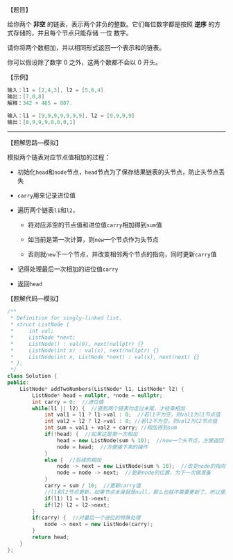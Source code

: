 【题目】

给你两个 **非空** 的链表，表示两个非负的整数。它们每位数字都是按照 **逆序** 的方式存储的，并且每个节点只能存储 一位 数字。

请你将两个数相加，并以相同形式返回一个表示和的链表。

你可以假设除了数字 0 之外，这两个数都不会以 0 开头。

【示例】

```c++
输入：l1 = [2,4,3], l2 = [5,6,4]
输出：[7,0,8]
解释：342 + 465 = 807.
```

```c++
输入：l1 = [9,9,9,9,9,9,9], l2 = [9,9,9,9]
输出：[8,9,9,9,0,0,0,1]
```

---

【题解思路—模拟】

模拟两个链表对应节点值相加的过程：

* 初始化`head`和`node`节点，`head`节点为了保存结果链表的头节点，防止头节点丢失

* `carry`用来记录进位值

* 遍历两个链表`l1`和`l2`，

  * 将对应非空的节点值和进位值`carry`相加得到`sum`值

  * 如当前是第一次计算，则`new`一个节点作为头节点

  * 否则就`new`下一个节点，并改变相邻两个节点的指向，同时更新`carry`值

* 记得处理最后一次相加的进位值`carry`

* 返回`head`

【题解代码—模拟】

```c++
/**
 * Definition for singly-linked list.
 * struct ListNode {
 *     int val;
 *     ListNode *next;
 *     ListNode() : val(0), next(nullptr) {}
 *     ListNode(int x) : val(x), next(nullptr) {}
 *     ListNode(int x, ListNode *next) : val(x), next(next) {}
 * };
 */
class Solution {
public:
    ListNode* addTwoNumbers(ListNode* l1, ListNode* l2) {
        ListNode* head = nullptr, *node = nullptr;
        int carry = 0;  //进位值
        while(l1 || l2) {  //直到两个链表均走过末尾，才结束相加
            int val1 = l1 ? l1->val : 0;  //若l1不为空，则val1为l1节点值
            int val2 = l2 ? l2->val : 0; //若l2不为空，则val2为l2节点值
            int sum = val1 + val2 + carry; //相加得到sum
            if(!head) {  //如果这是第一次相加
                head = new ListNode(sum % 10);  //new一个头节点，方便返回
                node = head;  //方便接下来的操作
            }
            else {  //后续的相加
                node -> next = new ListNode(sum % 10);  //改变node的指向
                node = node -> next;  //更新node的位置，为下一次做准备
            }
            carry = sum / 10;  //更新carry值
            //l1和l2节点更新，如果节点本身就是null，那么也就不需要更新了，所以使用if语句做一个判断
            if(l1) l1 = l1->next;
            if(l2) l2 = l2->next;
        }
        if(carry) {  //对最后一个进位的特殊处理
            node -> next = new ListNode(carry);
        }
        return head;
    }
};
```

